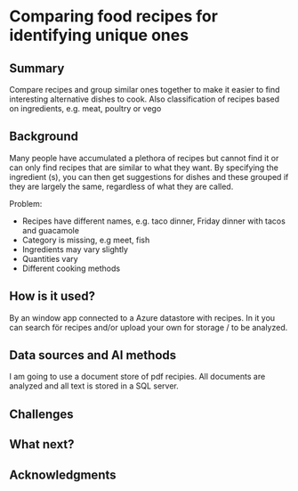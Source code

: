 # Comparing food recipes for identifying unique ones 

## Summary

Compare recipes and group similar ones together to make it easier to find interesting alternative dishes to cook.
Also classification of recipes based on ingredients, e.g. meat, poultry or vego

## Background

Many people have accumulated a plethora of recipes but cannot find it or can only find recipes that are similar to what they want.
By specifying the ingredient (s), you can then get suggestions for dishes and these grouped if they are largely the same, regardless of what they are called.

Problem:
* Recipes have different names, e.g. taco dinner, Friday dinner with tacos and guacamole 
* Category is missing, e.g meet, fish
* Ingredients may vary slightly
* Quantities vary
* Different cooking methods

## How is it used?

By an window app connected to a Azure datastore with recipes.
In it you can search för recipes and/or upload your own for storage / to be analyzed.

## Data sources and AI methods
I am going to use a document store of pdf recipies.
All documents are analyzed and all text is stored in a SQL server.

## Challenges

## What next?

## Acknowledgments

